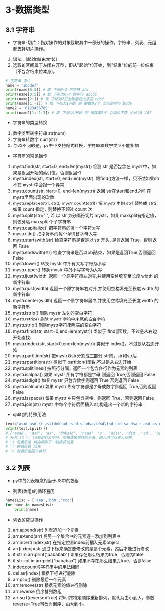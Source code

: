 # 3-数据类型

## 3.1 字符串

* 字符串-切片：指对操作的对象截取其中一部分的操作。字符串、列表、元组都支持切片操作。
1. 语法：[起始:结束:步长]
2. 选取的区间属于左闭右开型，即从"起始"位开始，到"结束"位的前一位结束（不包含结束位本身)。

```py
# 字符串-切片
name = 'abcdef'
print(name[0:3]) # 取 下标0~2 的字符 abc
print(name[0:5]) # 取 下标为0~4 的字符 abcde
print(name[2:]) # 取 下标为2开始到最后的字符 cdef
print(name[1:-1]) # 取 下标为1开始 到 倒数第2个 之间的字符 bcde
name2 = '0123456789'
print(name2[1:-1:3]) # 取 下标为1开始 到 倒数第2个 之间的字符 步长为3 147
```

* 字符串的类型转换
1. 数字类型转字符串 str(num)
2. 字符串转数字 num(str)
3. 与JS不同的是，py中不支持隐式转换，字符串和数字类型不能相加

* 字符串的常见操作
1. mystr.find(str, start=0, end=len(mystr))  检测 str 是否包含在 mystr中，如果是返回开始的索引值，否则返回-1
2. mystr.index(str, start=0, end=len(mystr))  跟find()方法一样，只不过如果str不在 mystr中会报一个异常
3. mystr.count(str, start=0, end=len(mystr))  返回 str在start和end之间 在 mystr里面出现的次数
4. mystr.replace(str1, str2, mystr.count(str1))  把 mystr 中的 str1 替换成 str2,如果 count 指定，则替换不超过 count 次
5. mystr.split(str=" ", 2)  以 str 为分隔符切片 mystr，如果 maxsplit有指定值，则仅分隔 maxsplit 个子字符串
6. mystr.capitalize()  把字符串的第一个字符大写
7. mystr.title()  把字符串的每个单词首字母大写
8. mystr.startswith(str)  检查字符串是否是以 str 开头, 是则返回 True，否则返回 False
9. mystr.endswith(str)  检查字符串是否以obj结束，如果是返回True,否则返回 False
10. mystr.lower()  转换 mystr 中所有大写字符为小写
11. mystr.upper()  转换 mystr 中的小写字母为大写
12. mystr.ljust(width)  返回一个原字符串左对齐,并使用空格填充至长度 width 的新字符串
13. mystr.rjust(width)  返回一个原字符串右对齐,并使用空格填充至长度 width 的新字符串
14. mystr.center(width)  返回一个原字符串居中,并使用空格填充至长度 width 的新字符串
15. mystr.lstrip()  删除 mystr 左边的空白字符
16. mystr.rstrip()  删除 mystr 字符串末尾的空白字符
17. mystr.strip()  删除mystr字符串两端的空白字符
18. mystr.rfind(str, start=0,end=len(mystr))  类似于 find()函数，不过是从右边开始查找.
19. mystr.rindex(str, start=0,end=len(mystr))  类似于 index()，不过是从右边开始.
20. mystr.partition(str)  把mystr以str分割成三部分,str前，str和str后
21. mystr.rpartition(str)  类似于 partition()函数,不过是从右边开始
22. mystr.splitlines()  按照行分隔，返回一个包含各行作为元素的列表
23. mystr.isalpha()  如果 mystr 所有字符都是字母 则返回 True,否则返回 False
24. mystr.isdigit()  如果 mystr 只包含数字则返回 True 否则返回 False
25. mystr.isalnum()  如果 mystr 所有字符都是字母或数字则返回 True,否则返回 False
26. mystr.isspace()  如果 mystr 中只包含空格，则返回 True，否则返回 False
27. mystr.join(str)  mystr 中每个字符后面插入str,构造出一个新的字符串

* split()的特殊用法

```py
text="asad asd \t as\tdnksad nsad s adsa\tdsd\tsd sad sa dsa d asd as ds\tapkjgf oij"
print(text.split())
# ['asad', 'asd', 'as', 'dnksad', 'nsad', 's', 'adsa', 'dsd', 'sd', 'sad', 'sa', 'dsa', 'd', 'asd', 'as', 'ds', 'apkjgf', 'oij']
# 补充 \t \r \n都是转义字符，空格就是单纯的空格，输入时可以输入空格
# \t 的意思是 横向跳到下一制表符位置
# \r 的意思是 回车
# \n 的意思是回车换行
```

## 3.2 列表

* py中的列表概念相当于JS中的数组

* 列表(数组)的循环遍历

```py
namesList = ['aaa','bbb','ccc']
for name in namesList:
    print(name)
```

* 列表的常见操作
1. arr.append(str)  列表追加一个元素
2. arr.extend(arr)  将另一个集合中的元素逐一添加到列表中
3. arr.insert(index,str)  在指定位置index前插入元素object
4. arr[index]=str  通过下标来确定要修改的是哪个元素，然后才能进行修改
5. if str in arr:print("bababab")  如果存在那么结果为true，否则为false
6. if str not in arr:print("bababab")  如果不存在那么结果为true，否则false
7. index,count与字符串中的用法相同
8. del arr[index]  根据下标进行删除
9. arr.pop()  删除最后一个元素
10. arr.remove(str)  根据元素的值进行删除
11. arr.reverse  倒序排列数组
12. arr.sort(reverse=True)  将list按特定顺序重新排列，默认为由小到大，参数reverse=True可改为倒序，由大到小。